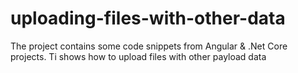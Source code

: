 # uploading-files-with-other-data
The project contains some code snippets from Angular &amp; .Net Core projects. Ti shows how to upload files with other payload data
